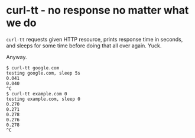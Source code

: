 curl-tt - no response no matter what we do
==========================================
`curl-tt` requests given HTTP resource, prints response time in seconds, and
sleeps for some time before doing that all over again. Yuck.

Anyway.

```
$ curl-tt google.com
testing google.com, sleep 5s
0.041
0.040
^C
$ curl-tt example.com 0
testing example.com, sleep 0
0.270
0.271
0.278
0.276
0.278
^C
```
